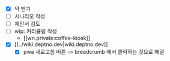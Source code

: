 - [X] 약 받기
- [ ] 시나리오 작성
- [ ] 제안서 검토
- [ ] wip: 커리큘럼 작성
  + [[wn.private:coffee-kiosk]]
- [X] [[../wiki.deptno.dev|wiki.deptno.dev]]
  - [X] pwa 새로고침 버튼 -> breadcrumb 에서 클릭하는 것으로 해결
